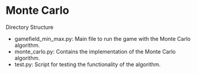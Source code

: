 # Monte Carlo
Directory Structure
- gamefield_min_max.py: Main file to run the game with the Monte Carlo algorithm.
- monte_carlo.py: Contains the implementation of the Monte Carlo algorithm.
- test.py: Script for testing the functionality of the algorithm.
 
